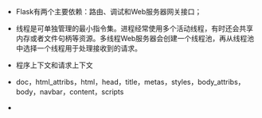 * Flask有两个主要依赖：路由、调试和Web服务器网关接口；

* 线程是可单独管理的最小指令集。进程经常使用多个活动线程，有时还会共享内存或者文件句柄等资源。多线程Web服务器会创建一个线程池，再从线程池中选择一个线程用于处理接收到的请求。

* 程序上下文和请求上下文

* doc，html\_attribs，html，head，title，metas，styles，body\_attribs，body，navbar，content，scripts

* 

